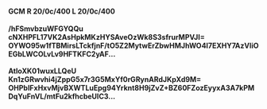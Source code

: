 #### GCM R 20/0c/400 L 20/0c/400
**/hFSmvbzuWFGYQQu**<br/>**cNXHPFL17VK2AsHpkMKzHYSAveOzWk8S3sfrurMPVJI=**<br/>**OYWO95w1fTBMirsLTckfjnF/tO5Z2MytwErZbwHMJhWO4I7EXHY7AzVIiOEGbLWCOLvLv9HFTKFC2yAF...**<br/><br/>
**AtloXK01wuxLLQeU**<br/>**Kn1zGRwvhi4jZppG5x7r3G5MxYf0rGRynARdJKpXd9M=**<br/>**OHPbIFxHxvMjvBXWTLuEpg94Yrknt8H9jZvZ+BZ60FZozEyyxA3A7kPMDqYuFnVL/mtFu2kfhcbeUlC3...**